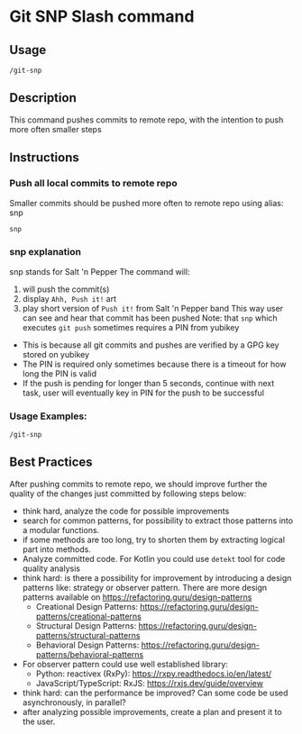 # Git SNP Slash command

## Usage
`/git-snp`

## Description
This command pushes commits to remote repo, with the intention to push more often smaller steps

## Instructions

### Push all local commits to remote repo
Smaller commits should be pushed more often to remote repo using alias: snp
```bash
snp
```

### snp explanation
snp stands for Salt 'n Pepper
The command will:
1. will push the commit(s)
2. display `Ahh, Push it!` art
3. play short version of `Push it!` from Salt 'n Pepper band
This way user can see and hear that commit has been pushed
Note: that `snp` which executes `git push` sometimes requires a PIN from yubikey
- This is because all git commits and pushes are verified by a GPG key stored on yubikey
- The PIN is required only sometimes because there is a timeout for how long the PIN is valid
- If the push is pending for longer than 5 seconds, continue with next task, user will eventually key in PIN for the push to be successful

### Usage Examples:
```
/git-snp
```

## Best Practices
After pushing commits to remote repo, we should improve further the quality of the changes just committed by following steps below:
- think hard, analyze the code for possible improvements
- search for common patterns, for possibility to extract those patterns into a modular functions.
- if some methods are too long, try to shorten them by extracting logical part into methods.
- Analyze committed code. For Kotlin you could use `detekt` tool for code quality analysis
- think hard: is there a possibility for improvement by introducing a design patterns like: strategy or observer pattern. There are more design patterns available on https://refactoring.guru/design-patterns
  - Creational Design Patterns: https://refactoring.guru/design-patterns/creational-patterns
  - Structural Design Patterns: https://refactoring.guru/design-patterns/structural-patterns
  - Behavioral Design Patterns: https://refactoring.guru/design-patterns/behavioral-patterns
- For observer pattern could use well established library:
  - Python: reactivex (RxPy): https://rxpy.readthedocs.io/en/latest/
  - JavaScript/TypeScript: RxJS: https://rxjs.dev/guide/overview
- think hard: can the performance be improved? Can some code be used asynchronously, in parallel?
- after analyzing possible improvements, create a plan and present it to the user.
